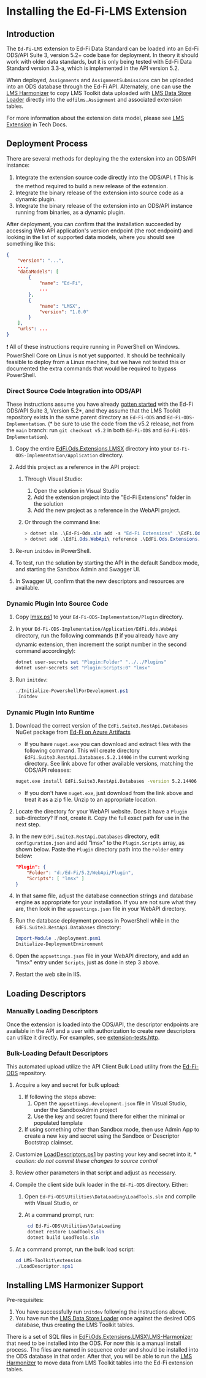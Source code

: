 # Installing the Ed-Fi-LMS Extension

## Introduction

The `Ed-Fi-LMS` extension to Ed-Fi Data Standard can be loaded into an Ed-Fi
ODS/API Suite 3, version 5.2+ code base for deployment. In theory it should work
with older data standards, but it is only being tested with Ed-Fi Data Standard
version 3.3-a, which is implemented in the API version 5.2.

When deployed, `Assignments` and `AssignmentSubmissions` can be uploaded into
an ODS database through the Ed-Fi API. Alternately, one can use the [LMS
Harmonizer](../src/lms-harmonizer) to copy LMS Toolkit data uploaded with [LMS
Data Store Loader](../src/lms-ds-loader) directly into the `edfilms.Assignment`
and associated extension tables.

For more information about the extension data model, please see [LMS
Extension](https://techdocs.ed-fi.org/display/EFTD/LMS+Extension) in Tech Docs.

## Deployment Process

There are several methods for deploying the the extension into an ODS/API instance:

1. Integrate the extension source code directly into the ODS/API. :exclamation:
   This is the method required to build a new release of the extension.
2. Integrate the binary release of the extension into source code as a dynamic plugin.
3. Integrate the binary release of the extension into an ODS/API instance
   running from binaries, as a dynamic plugin.

After deployment, you can confirm that the installation succeeded by accessing
Web API application's version endpoint (the root endpoint) and looking in the
list of supported data models, where you should see something like this:

```json
{
    "version": "...",
    ...,
    "dataModels": [
        {
            "name": "Ed-Fi",
            ...
        },
        {
            "name": "LMSX",
            "version": "1.0.0"
        }
    ],
    "urls": ...
}
```

:exclamation: All of these instructions require running in PowerShell on
Windows. PowerShell Core on Linux is not yet supported. It should be technically
feasible to deploy from a Linux machine, but we have not tested this or
documented the extra commands that would be required to bypass PowerShell.

### Direct Source Code Integration into ODS/API

These instructions assume you have already [gotten
started](https://techdocs.ed-fi.org/display/ODSAPIS3V520/Getting+Started) with
the Ed-Fi ODS/API Suite 3, Version 5.2*, and they assume that the LMS Toolkit
repository exists in the same parent directory as `Ed-Fi-ODS` and
`Ed-Fi-ODS-Implementation`. (* be sure to use the code from the v5.2 release,
not from the `main` branch: run `git checkout v5.2` in both `Ed-Fi-ODS` and
`Ed-Fi-ODS-Implementation`).

1. Copy the entire
   [EdFi.Ods.Extensions.LMSX](../extension/EdFi.Ods.Extensions.LMSX) directory
   into your `Ed-Fi-ODS-Implementation/Application` directory.
1. Add this project as a reference in the API project:
   1. Through Visual Studio:
      1. Open the solution in Visual Studio
      1. Add the extension project into the "Ed-Fi Extensions" folder in the solution
      1. Add the new project as a reference in the WebAPI project.
   1. Or through the command line:

      ```powershell
      > dotnet sln .\Ed-Fi-Ods.sln add -s "Ed-Fi Extensions" .\EdFi.Ods.Extensions.LMSX\
      > dotnet add .\EdFi.Ods.WebApi\ reference .\EdFi.Ods.Extensions.LMSX\
      ```

1. Re-run `initdev` in PowerShell.
1. To test, run the solution by starting the API in the default Sandbox mode,
   and starting the Sandbox Admin and Swagger UI.
1. In Swagger UI, confirm that the new descriptors and resources are available.

### Dynamic Plugin Into Source Code

1. Copy [lmsx.ps1](../extension/lmsx.ps1) to your
   `Ed-Fi-ODS-Implementation/Plugin` directory.
2. In your `Ed-Fi-ODS-Implementation/Application/EdFi.Ods.WebApi` directory, run
   the following commands (:exclamation: if you already have any dynamic
   extension, then increment the script number in the second command
   accordingly):

   ```powershell
   dotnet user-secrets set "Plugin:Folder" "../../Plugins"
   dotnet user-secrets set "Plugin:Scripts:0" "lmsx"
   ```

3. Run `initdev`:

   ```powershell
   ./Initialize-PowershellForDevelopment.ps1
    Initdev
    ```

### Dynamic Plugin Into Runtime

1. Download the correct version of the `EdFi.Suite3.RestApi.Databases` NuGet
   package from [Ed-Fi on Azure
   Artifacts](https://dev.azure.com/ed-fi-alliance/Ed-Fi-Alliance-OSS/_packaging?_a=package&feed=EdFi%40Release&package=EdFi.Suite3.RestApi.Databases&protocolType=NuGet&version=5.3.1146&view=versions)
   * If you have `nuget.exe` you can download and extract files with the
     following command. This will create directory
     `EdFi.Suite3.RestApi.Databases.5.2.14406` in the current working directory.
     See link above for other available versions, matching the ODS/API releases:

   ```bash
   nuget.exe install EdFi.Suite3.RestApi.Databases -version 5.2.14406 -source https://pkgs.dev.azure.com/ed-fi-alliance/Ed-Fi-Alliance-OSS/_packaging/EdFi%40Release/nuget/v3/index.json
   ```

   * If you don't have `nuget.exe`, just download from the link above and treat
     it as a zip file. Unzip to an appropriate location.
2. Locate the directory for your WebAPI website. Does it have a `Plugin`
   sub-directory? If not, create it. Copy the full exact path for use in the
   next step.
3. In the new `EdFi.Suite3.RestApi.Databases` directory, edit
   `configuration.json` and add "lmsx" to the `Plugin.Scripts` array, as shown
   below. Paste the `Plugin` directory path into the `Folder` entry below:

   ```json
   "Plugin": {
       "Folder": "d:/Ed-Fi/5.2/WebApi/Plugin",
       "Scripts": [ "lmsx" ]
   }
   ```

4. In that same file, adjust the database connection strings and database engine
   as appropriate for your installation. If you are not sure what they are, then
   look in the `appsettings.json` file in your WebAPI directory.
5. Run the database deployment process in PowerShell while in the
   `EdFi.Suite3.RestApi.Databases` directory:

   ```powershell
   Import-Module ./Deployment.psm1
   Initialize-DeploymentEnvironment
   ```

6. Open the `appsettings.json` file in your WebAPI directory, and add an "lmsx"
   entry under `Scripts`, just as done in step 3 above.
7. Restart the web site in IIS.

## Loading Descriptors

### Manually Loading Descriptors

Once the extension is loaded into the ODS/API, the descriptor endpoints are
available in the API and a user with authorization to create new descriptors can
utilize it directly. For examples, see
[extension-tests.http](../extension/extension-tests.http).

### Bulk-Loading Default Descriptors

This automated upload utilize the API Client Bulk Load utility from the
[Ed-Fi-ODS](https://github.com/Ed-Fi-Alliance-OSS/Ed-Fi-ODS) repository.

1. Acquire a key and secret for bulk upload:
   1. If following the steps above:
      1. Open the `appsettings.development.json` file in Visual Studio, under
         the SandboxAdmin project
      1. Use the key and secret found there for either the minimal or populated template
   1. If using something other than Sandbox mode, then use Admin App to create a
      new key and secret using the Sandbox or Descriptor Bootstrap claimset.
1. Customize [LoadDescriptors.ps1](../extension/LoadDescriptors.ps1) by pasting your
   key and secret into it. * _caution: do not commit these changes to source control_
1. Review other parameters in that script and adjust as necessary.
1. Compile the client side bulk loader in the `Ed-Fi-ODS` directory. Either:
   1. Open `Ed-Fi-ODS\Utilities\DataLoading\LoadTools.sln` and compile with Visual Studio, or
   1. At a command prompt, run:

      ```powershell
       cd Ed-Fi-ODS\Utilities\DataLoading
       dotnet restore LoadTools.sln
       dotnet build LoadTools.sln
      ```

1. At a command prompt, run the bulk load script:

   ```powershell
   cd LMS-Toolkit\extension
   ./LoadDescriptor.sps1
   ```

## Installing LMS Harmonizer Support

Pre-requisites:

1. You have successfully run `initdev` following the instructions above.
1. You have run the [LMS Data Store Loader](../src/lms-ds-loader) once
   against the desired ODS database, thus creating the LMS Toolkit tables.

There is a set of SQL files in
[EdFi.Ods.Extensions.LMSX\LMS-Harmonizer](../extension/EdFi.Ods.Extensions.LMSX/LMS-Harmonizer)
that need to be installed into the ODS. For now this is a manual install
process. The files are named in sequence order and should be installed into
the ODS database in that order. After that, you will be able to run the [LMS
Harmonizer](../src/lms-harmonizer) to move data from LMS Toolkit tables into
the Ed-Fi extension tables.
